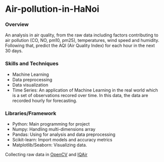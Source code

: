# Air-pollution-in-HaNoi

### Overview
An analysis in air quality, from the raw data including factors contributing to air pollution (CO, NO, pm10, pm25), temperatures, wind speed and humidity. Following that, predict the AQI (Air Quality Index) for each hour in the next 30 days. 

### Skills and Techniques
- Machine Learning
- Data preprocessing
- Data visualization
- Time Series: An application of Machine Learning in the real world which is a set of observations recored over time. In this data, the data are recorded hourly for forecasting.

### Libraries/Framework
- Python: Main programming for project
- Numpy: Handling multi-dimensions array
- Pandas: Using for analysis and data preprocessing
- Scikit-learn: Import models and accuracy metrics
- Matplotlib/Seaborn: Visualizing data.

Collecting raw data in [OpenCV](https://explore.openaq.org/#1.2/20/40) and [IQAir](https://www.iqair.com) 



